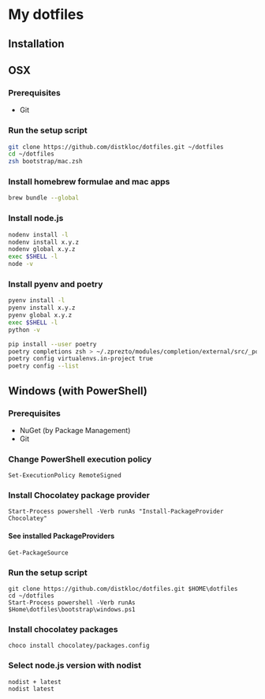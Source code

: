 # My dotfiles

## Installation

## OSX

### Prerequisites

* Git

### Run the setup script

```sh
git clone https://github.com/distkloc/dotfiles.git ~/dotfiles
cd ~/dotfiles
zsh bootstrap/mac.zsh
```

### Install homebrew formulae and mac apps

```sh
brew bundle --global
```

### Install node.js

```sh
nodenv install -l
nodenv install x.y.z
nodenv global x.y.z
exec $SHELL -l
node -v
```

### Install pyenv and poetry

```sh
pyenv install -l
pyenv install x.y.z
pyenv global x.y.z
exec $SHELL -l
python -v
```

```sh
pip install --user poetry
poetry completions zsh > ~/.zprezto/modules/completion/external/src/_poetry
poetry config virtualenvs.in-project true
poetry config --list
```


## Windows (with PowerShell)

### Prerequisites

* NuGet (by Package Management)
* Git

### Change PowerShell execution policy

```posh
Set-ExecutionPolicy RemoteSigned
```

### Install Chocolatey package provider

```posh
Start-Process powershell -Verb runAs "Install-PackageProvider Chocolatey"
```

#### See installed PackageProviders

```posh
Get-PackageSource
```

### Run the setup script

```posh
git clone https://github.com/distkloc/dotfiles.git $HOME\dotfiles
cd ~/dotfiles
Start-Process powershell -Verb runAs $Home\dotfiles\bootstrap\windows.ps1
```

### Install chocolatey packages

```posh
choco install chocolatey/packages.config
```

### Select node.js version with nodist

```posh
nodist + latest
nodist latest
```

